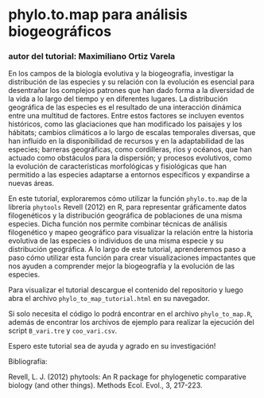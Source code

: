 # phylo.to.map para análisis biogeográficos
### autor del tutorial: Maximiliano Ortiz Varela

En los campos de la biología evolutiva y la biogeografía, investigar la distribución de las especies y su relación con la evolución es esencial para desentrañar los complejos patrones que han dado forma a la diversidad de la vida a lo largo del tiempo y en diferentes lugares. La distribución geográfica de las especies es el resultado de una interacción dinámica entre una multitud de factores. Entre estos factores se incluyen eventos históricos, como las glaciaciones que han modificado los paisajes y los hábitats; cambios climáticos a lo largo de escalas temporales diversas, que han influido en la disponibilidad de recursos y en la adaptabilidad de las especies; barreras geográficas, como cordilleras, ríos y océanos, que han actuado como obstáculos para la dispersión; y procesos evolutivos, como la evolución de características morfológicas y fisiológicas que han permitido a las especies adaptarse a entornos específicos y expandirse a nuevas áreas.

En este tutorial, exploraremos cómo utilizar la función `phylo.to.map` de la libreria `phytools` Revell (2012) en R, para representar gráficamente datos filogenéticos y la distribución geográfica de poblaciones de una misma especies. Dicha función nos permite combinar técnicas de análisis filogenético y mapeo geográfico para visualizar la relación entre la historia evolutiva de las especies o individuos de una misma especie y su distribución geográfica. A lo largo de este tutorial, aprenderemos paso a paso cómo utilizar esta función para crear visualizaciones impactantes que nos ayuden a comprender mejor la biogeografía y la evolución de las especies. 


Para visualizar el tutorial descargue el contenido del repositorio y luego abra el archivo `phylo_to_map_tutorial.html` en su navegador.

Si solo necesita el código lo podrá encontrar en el archivo `phylo_to_map.R`, además de encontrar los archivos de ejemplo para realizar la ejecución del script `B_vari.tre` y `coo_vari.csv`.

Espero este tutorial sea de ayuda y agrado en su investigación!


Bibliografía:

Revell, L. J. (2012) phytools: An R package for phylogenetic comparative biology (and other things). Methods Ecol. Evol., 3, 217-223.



